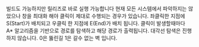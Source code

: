 빌드도 가능하지만 릴리즈로 바로 실행 가능합니다 현재 모든 시스템에서 파악하지는 않았으나 창을 최대화 해야 클릭이 제대로 수행되는 경우가 있습니다.
좌클릭한 지점에 S(Start)가 배치되고 우클릭 한 지점에 E(End)가 배치 됩니다. 클릭이 발생할때마다 A* 알고리즘을 기반으로 경로를 탐색하고 해당 경로가 출력됩니다.
대각선 탐색은 진행하지 않습니다. 0은 뚫린길 1은 갈수 없는 벽 입니다.
